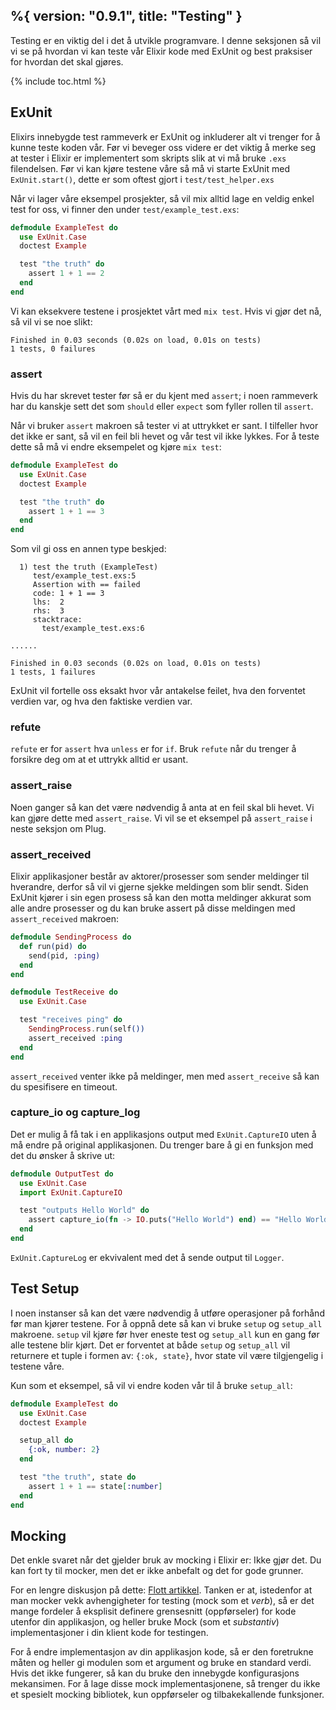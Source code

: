 %{
  version: "0.9.1",
  title: "Testing"
}
---

Testing er en viktig del i det å utvikle programvare. I denne seksjonen så vil vi se på hvordan vi kan teste vår Elixir kode med ExUnit og best praksiser for hvordan det skal gjøres.

{% include toc.html %}

## ExUnit

Elixirs innebygde test rammeverk er ExUnit og inkluderer alt vi trenger for å kunne teste koden vår. Før vi beveger oss videre er det viktig å merke seg at tester i Elixir er implementert som skripts slik at vi må bruke `.exs` filendelsen. Før vi kan kjøre testene våre så må vi starte ExUnit med `ExUnit.start()`, dette er som oftest gjort i `test/test_helper.exs`

Når vi lager våre eksempel prosjekter, så vil mix alltid lage en veldig enkel test for oss, vi finner den under `test/example_test.exs`:

```elixir
defmodule ExampleTest do
  use ExUnit.Case
  doctest Example

  test "the truth" do
    assert 1 + 1 == 2
  end
end
```

Vi kan eksekvere testene i prosjektet vårt med `mix test`. Hvis vi gjør det nå, så vil vi se noe slikt:

```shell
Finished in 0.03 seconds (0.02s on load, 0.01s on tests)
1 tests, 0 failures
```

### assert

Hvis du har skrevet tester før så er du kjent med `assert`; i noen rammeverk har du kanskje sett det som `should` eller `expect` som fyller rollen til `assert`.

Når vi bruker `assert` makroen så tester vi at uttrykket er sant. I tilfeller hvor det ikke er sant, så vil en feil bli hevet og vår test vil ikke lykkes. For å teste dette så må vi endre eksempelet og kjøre `mix test`:

```elixir
defmodule ExampleTest do
  use ExUnit.Case
  doctest Example

  test "the truth" do
    assert 1 + 1 == 3
  end
end
```

Som vil gi oss en annen type beskjed:

```shell
  1) test the truth (ExampleTest)
     test/example_test.exs:5
     Assertion with == failed
     code: 1 + 1 == 3
     lhs:  2
     rhs:  3
     stacktrace:
       test/example_test.exs:6

......

Finished in 0.03 seconds (0.02s on load, 0.01s on tests)
1 tests, 1 failures
```

ExUnit vil fortelle oss eksakt hvor vår antakelse feilet, hva den forventet verdien var, og hva den faktiske verdien var.

### refute

`refute` er for `assert` hva `unless` er for `if`. Bruk `refute` når du trenger å forsikre deg om at et uttrykk alltid er usant.

### assert_raise

Noen ganger så kan det være nødvendig å anta at en feil skal bli hevet. Vi kan gjøre dette med `assert_raise`. Vi vil se et eksempel på `assert_raise` i neste seksjon om Plug.

### assert_received

Elixir applikasjoner består av aktorer/prosesser som sender meldinger til hverandre, derfor så vil vi gjerne sjekke meldingen som blir sendt. Siden ExUnit kjører i sin egen prosess så kan den motta meldinger akkurat som alle andre prosesser og du kan bruke assert på disse meldingen med `assert_received` makroen:

```elixir
defmodule SendingProcess do
  def run(pid) do
    send(pid, :ping)
  end
end

defmodule TestReceive do
  use ExUnit.Case

  test "receives ping" do
    SendingProcess.run(self())
    assert_received :ping
  end
end
```

`assert_received` venter ikke på meldinger, men med `assert_receive` så kan du spesifisere en timeout.

### capture_io og capture_log

Det er mulig å få tak i en applikasjons output med `ExUnit.CaptureIO` uten å må endre på original applikasjonen. Du trenger bare å gi en funksjon med det du ønsker å skrive ut:

```elixir
defmodule OutputTest do
  use ExUnit.Case
  import ExUnit.CaptureIO

  test "outputs Hello World" do
    assert capture_io(fn -> IO.puts("Hello World") end) == "Hello World\n"
  end
end
```

`ExUnit.CaptureLog` er ekvivalent med det å sende output til `Logger`.

## Test Setup

I noen instanser så kan det være nødvendig å utføre operasjoner på forhånd før man kjører testene. For å oppnå dete så kan vi bruke `setup` og `setup_all` makroene. `setup` vil kjøre før hver eneste test og `setup_all` kun en gang før alle testene blir kjørt. Det er forventet at både `setup` og `setup_all` vil returnere et tuple i formen av: `{:ok, state}`, hvor state vil være tilgjengelig i testene våre.

Kun som et eksempel, så vil vi endre koden vår til å bruke `setup_all`:

```elixir
defmodule ExampleTest do
  use ExUnit.Case
  doctest Example

  setup_all do
    {:ok, number: 2}
  end

  test "the truth", state do
    assert 1 + 1 == state[:number]
  end
end
```

## Mocking

Det enkle svaret når det gjelder bruk av mocking i Elixir er: Ikke gjør det. Du kan fort ty til mocker, men det er ikke anbefalt og det for gode grunner.

For en lengre diskusjon på dette:
[Flott artikkel](http://blog.plataformatec.com.br/2015/10/mocks-and-explicit-contracts/). Tanken er at, istedenfor at man mocker vekk avhengigheter for testing (mock som et *verb*), så er det mange fordeler å eksplisit definere grensesnitt (oppførseler) for kode utenfor din applikasjon, og heller bruke Mock (som et *substantiv*) implementasjoner i din klient kode for testingen.

For å endre implementasjon av din applikasjon kode, så er den foretrukne måten og heller gi modulen som et argument og bruke en standard verdi. Hvis det ikke fungerer, så kan du bruke den innebygde konfigurasjons mekansimen. For å lage disse mock implementasjonene, så trenger du ikke et spesielt mocking bibliotek, kun oppførseler og tilbakekallende funksjoner.


